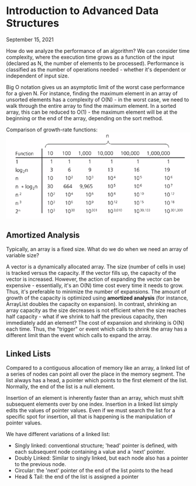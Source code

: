 # Introduction to Advanced Data Structures
September 15, 2021

How do we analyze the performance of an algorithm? We can consider time complexity, where the execution time grows as a function of the input (declared as N, the number of elements to be processed). Performance is classified as the number of operations needed - whether it's dependent or independent of input size.

Big O notation gives us an asymptotic limit of the worst case performance for a given N. For instance, finding the maximum element in an array of unsorted elements has a complexity of O(N) - in the worst case, we need to walk through the entire array to find the maximum element. In a sorted array, this can be reduced to O(1) - the maximum element will be at the beginning or the end of the array, depending on the sort method.

Comparison of growth-rate functions:
![Table of growth rate functions](../images/big-o.png)

## Amortized Analysis
Typically, an array is a fixed size. What do we do when we need an array of variable size?

A vector is a dynamically allocated array. The size (number of cells in use) is tracked versus the capacity. If the vector fills up, the capacity of the vector is increased. However, the action of expanding the vector can be expensive - essentially, it's an O(N) time cost every time it needs to grow. Thus, it's preferable to minimize the number of expansions. The amount of growth of the capacity is optimized using **amortized analysis** (for instance, ArrayList doubles the capacity on expansion). In contrast, shrinking an array capacity as the size decreases is not efficient when the size reaches half capacity - what if we shrink to half the previous capacity, then immediately add an element? The cost of expansion and shrinking is O(N) each time. Thus, the "trigger" or event which calls to shrink the array has a different limit than the event which calls to expand the array.

## Linked Lists
Compared to a contiguous allocation of memory like an array, a linked list of a series of nodes can point all over the place in the memory segment. The list always has a head, a pointer which points to the first element of the list. Normally, the end of the list is a null element.

Insertion of an element is inherently faster than an array, which must shift subsequent elements over by one index. Insertion in a linked list simply edits the values of pointer values. Even if we must search the list for a specific spot for insertion, all that is happening is the manipulation of pointer values.

We have different variations of a linked list:
- Singly linked: conventional structure; 'head' pointer is defined, with each subsequent node containing a value and a 'next' pointer.
- Doubly Linked: Similar to singly linked, but each node also has a pointer to the previous node.
- Circular: the 'next' pointer of the end of the list points to the head
- Head & Tail: the end of the list is assigned a pointer
